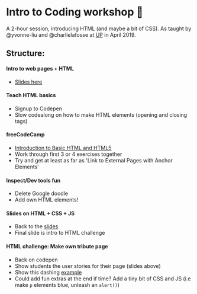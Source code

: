 # Intro to Coding workshop :sunflower:

A 2-hour session, introducing HTML (and maybe a bit of CSS). As taught by @yvonne-liu and @charlielafosse at [UP](https://up.org.uk/) in April 2019.

## Structure: 

#### Intro to web pages + HTML
- [Slides here](https://hackmd.io/6OCETj9zTEGnRpdSULkGgQ)

#### Teach HTML basics 
- Signup to Codepen
- Slow codealong on how to make HTML elements (opening and closing tags)

#### freeCodeCamp
- [Introduction to Basic HTML and HTML5](https://learn.freecodecamp.org/responsive-web-design/basic-html-and-html5)
- Work through first 3 or 4 exercises together
- Try and get at least as far as 'Link to External Pages with Anchor Elements'

#### Inspect/Dev tools fun 
- Delete Google doodle
- Add own HTML elements!

#### Slides on HTML + CSS + JS
- Back to the [ slides](https://hackmd.io/6OCETj9zTEGnRpdSULkGgQ)
- Final slide is intro to HTML challenge

#### HTML challenge: Make own tribute page
- Back on codepen
- Show students the user stories for their page (slides above)
- Show this dashing [example](https://codepen.io/charlielafosse/pen/qvMrmw?editors=1000)
- Could add fun extras at the end if time? Add a tiny bit of CSS and JS (i.e make `p` elements blue, unleash an `alert()`)
